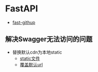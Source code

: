# FastAPI

- [fast-githup](https://github.com/tiangolo/fastapi)


## 解决Swagger无法访问的问题

- 替换默认cdn为本地static
  - [static文件](https://blog.csdn.net/m0_52726759/article/details/124854070)
  - [覆盖默认url](https://blog.csdn.net/MidSummer411/article/details/111868609)
